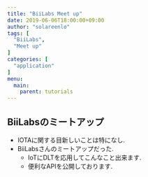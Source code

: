```yaml
---
title: "BiiLabs Meet up"
date: 2019-06-06T18:00:00+09:00
author: "solareenlo"
tags: [
  "BiiLabs",
  "Meet up"
]
categories: [
  "application"
]
menu:
  main:
    parent: tutorials
---
```


## BiiLabsのミートアップ
- IOTAに関する目新しいことは特になし.
- BiiLabsさんのミートアップだった.
  - IoTにDLTを応用してこんなこと出来ます.
  - 便利なAPIを公開しております.
